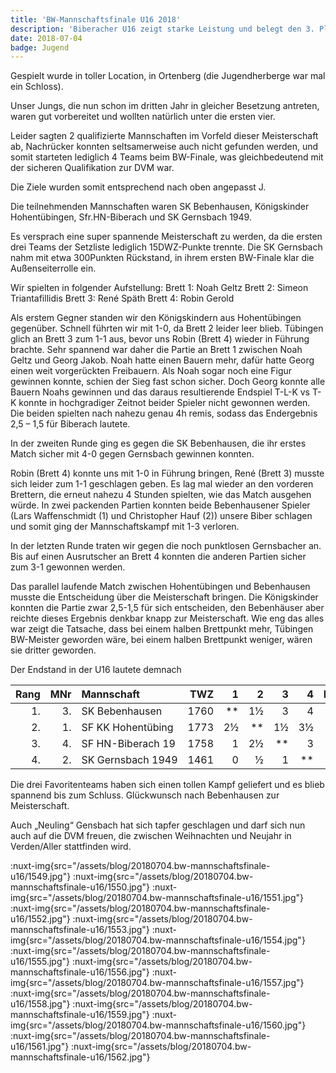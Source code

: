 ```yaml
---
title: 'BW-Mannschaftsfinale U16 2018'
description: 'Biberacher U16 zeigt starke Leistung und belegt den 3. Platz beim BW-Finale.'
date: 2018-07-04
badge: Jugend
---
```


Gespielt wurde in toller Location, in Ortenberg (die Jugendherberge war mal ein Schloss).

Unser Jungs, die nun schon im dritten Jahr in gleicher Besetzung antreten, waren gut vorbereitet und wollten natürlich unter die ersten vier.

Leider sagten 2 qualifizierte Mannschaften im Vorfeld dieser Meisterschaft ab, Nachrücker konnten seltsamerweise auch nicht gefunden werden, und somit starteten lediglich 4 Teams beim BW-Finale, was gleichbedeutend mit der sicheren Qualifikation zur DVM war.

Die Ziele wurden somit entsprechend nach oben angepasst J.

Die teilnehmenden Mannschaften waren SK Bebenhausen, Königskinder Hohentübingen, Sfr.HN-Biberach und SK Gernsbach 1949.

Es versprach eine super spannende Meisterschaft zu werden, da die ersten drei Teams der Setzliste lediglich 15DWZ-Punkte trennte. Die SK Gernsbach nahm mit etwa 300Punkten Rückstand, in ihrem ersten BW-Finale klar die Außenseiterrolle ein.

Wir spielten in folgender Aufstellung:
Brett 1: Noah Geltz
Brett 2: Simeon Triantafillidis
Brett 3: René Späth
Brett 4: Robin Gerold

Als erstem Gegner standen wir den Königskindern aus Hohentübingen gegenüber. Schnell führten wir mit 1-0, da Brett 2 leider leer blieb. Tübingen glich an Brett 3 zum 1-1 aus, bevor uns Robin (Brett 4) wieder in Führung brachte. Sehr spannend war daher die Partie an Brett 1 zwischen Noah Geltz und Georg Jakob. Noah hatte einen Bauern mehr, dafür hatte Georg einen weit vorgerückten Freibauern. Als Noah sogar noch eine Figur gewinnen konnte, schien der Sieg fast schon sicher. Doch Georg konnte alle Bauern Noahs gewinnen und das daraus resultierende Endspiel T-L-K vs T-K konnte in hochgradiger Zeitnot beider Spieler nicht gewonnen werden. Die beiden spielten nach nahezu genau 4h remis, sodass das Endergebnis 2,5 – 1,5 für Biberach lautete.

In der zweiten Runde ging es gegen die SK Bebenhausen, die ihr erstes Match sicher mit 4-0 gegen Gernsbach gewinnen konnten.

Robin (Brett 4) konnte uns mit 1-0 in Führung bringen, René (Brett 3) musste sich leider zum 1-1 geschlagen geben. Es lag mal wieder an den vorderen Brettern, die erneut nahezu 4 Stunden spielten, wie das Match ausgehen würde. In zwei packenden Partien konnten beide Bebenhausener Spieler (Lars Waffenschmidt (1) und Christopher Hauf (2)) unsere Biber schlagen und somit ging der Mannschaftskampf mit 1-3 verloren.

In der letzten Runde traten wir gegen die noch punktlosen Gernsbacher an. Bis auf einen Ausrutscher an Brett 4 konnten die anderen Partien sicher zum 3-1 gewonnen werden.

Das parallel laufende Match zwischen Hohentübingen und Bebenhausen musste die Entscheidung über die Meisterschaft bringen. Die Königskinder konnten die Partie zwar 2,5-1,5 für sich entscheiden, den Bebenhäuser aber reichte dieses Ergebnis denkbar knapp zur Meisterschaft. Wie eng das alles war zeigt die Tatsache, dass bei einem halben Brettpunkt mehr, Tübingen BW-Meister geworden wäre, bei einem halben Brettpunkt weniger, wären sie dritter geworden.

Der Endstand in der U16 lautete demnach

| Rang |  MNr | Mannschaft                  |  TWZ |    1 |    2 |    3 |    4 |    Man.Pkt.     | Brt.P |
| ---: | ---: | :-------------------------- | ---: | ---: | ---: | ---: | ---: | :-------------: | -----: |
|   1. |   3. | SK&nbsp;Bebenhausen         | 1760 |   ** |   1½ |    3 |    4 | 4&nbsp;–&nbsp;2 | 8.5   |
|   2. |   1. | SF&nbsp;KK&nbsp;Hohentübing | 1773 |   2½ |   ** |   1½ |   3½ | 4&nbsp;–&nbsp;2 | 7.5   |
|   3. |   4. | SF&nbsp;HN-Biberach&nbsp;19 | 1758 |    1 |   2½ |   ** |    3 | 4&nbsp;–&nbsp;2 | 6.5   |
|   4. |   2. | SK&nbsp;Gernsbach&nbsp;1949 | 1461 |    0 |    ½ |    1 |   ** | 0&nbsp;–&nbsp;6 | 1.5   |

Die drei Favoritenteams haben sich einen tollen Kampf geliefert und es blieb spannend bis zum Schluss. Glückwunsch nach Bebenhausen zur Meisterschaft.

Auch „Neuling“ Gensbach hat sich tapfer geschlagen und darf sich nun auch auf die DVM freuen, die zwischen Weihnachten und Neujahr in Verden/Aller stattfinden wird.

:nuxt-img{src="/assets/blog/20180704.bw-mannschaftsfinale-u16/1549.jpg"}
:nuxt-img{src="/assets/blog/20180704.bw-mannschaftsfinale-u16/1550.jpg"}
:nuxt-img{src="/assets/blog/20180704.bw-mannschaftsfinale-u16/1551.jpg"}
:nuxt-img{src="/assets/blog/20180704.bw-mannschaftsfinale-u16/1552.jpg"}
:nuxt-img{src="/assets/blog/20180704.bw-mannschaftsfinale-u16/1553.jpg"}
:nuxt-img{src="/assets/blog/20180704.bw-mannschaftsfinale-u16/1554.jpg"}
:nuxt-img{src="/assets/blog/20180704.bw-mannschaftsfinale-u16/1555.jpg"}
:nuxt-img{src="/assets/blog/20180704.bw-mannschaftsfinale-u16/1556.jpg"}
:nuxt-img{src="/assets/blog/20180704.bw-mannschaftsfinale-u16/1557.jpg"}
:nuxt-img{src="/assets/blog/20180704.bw-mannschaftsfinale-u16/1558.jpg"}
:nuxt-img{src="/assets/blog/20180704.bw-mannschaftsfinale-u16/1559.jpg"}
:nuxt-img{src="/assets/blog/20180704.bw-mannschaftsfinale-u16/1560.jpg"}
:nuxt-img{src="/assets/blog/20180704.bw-mannschaftsfinale-u16/1561.jpg"}
:nuxt-img{src="/assets/blog/20180704.bw-mannschaftsfinale-u16/1562.jpg"}
